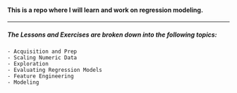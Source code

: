 
#### This is a repo where I will learn and work on regression modeling.
**** 
##### The Lessons and Exercises are broken down into the following topics:
    - Acquisition and Prep
    - Scaling Numeric Data
    - Exploration
    - Evaluating Regression Models
    - Feature Engineering
    - Modeling